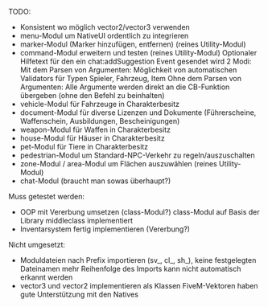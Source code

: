TODO:

- Konsistent wo möglich vector2/vector3 verwenden 
- menu-Modul um NativeUI ordentlich zu integrieren
- marker-Modul (Marker hinzufügen, entfernen) (reines Utility-Modul)
- command-Modul erweitern und testen (reines Utility-Modul)
    Optionaler Hilfetext für den ein chat:addSuggestion Event gesendet wird
    2 Modi:
        Mit dem Parsen von Argumenten:
            Möglichkeit von automatischen Validators für Typen Spieler, Fahrzeug, Item
        Ohne dem Parsen von Argumenten:
            Alle Argumente werden direkt an die CB-Funktion übergeben (ohne den Befehl zu beinhalten)
- vehicle-Modul für Fahrzeuge in Charakterbesitz
- document-Modul für diverse Lizenzen und Dokumente (Führerscheine, Waffenschein, Ausbildungen, Bescheinigungen)
- weapon-Modul für Waffen in Charakterbesitz
- house-Modul für Häuser in Charakterbesitz
- pet-Modul für Tiere in Charakterbesitz
- pedestrian-Modul um Standard-NPC-Verkehr zu regeln/auszuschalten
- zone-Modul / area-Modul um Flächen auszuwählen (reines Utility-Modul)
- chat-Modul (braucht man sowas überhaupt?)

Muss getestet werden:
- OOP mit Vererbung umsetzen (class-Modul?)
    class-Modul auf Basis der Library middleclass implementiert
- Inventarsystem fertig implementieren (Vererbung?)

Nicht umgesetzt:
- Moduldateien nach Prefix importieren (sv_, cl_, sh_), keine festgelegten Dateinamen mehr
    Reihenfolge des Imports kann nicht automatisch erkannt werden
- vector3 und vector2 implementieren als Klassen
    FiveM-Vektoren haben gute Unterstützung mit den Natives